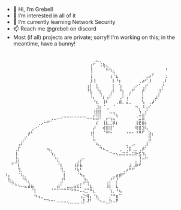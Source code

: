- 👋 Hi, I’m Grebell
- 👀 I’m interested in all of it
- 🌱 I’m currently learning Network Security
- 📫 Reach me @grebell on discord
- Most (if all) projects are private; sorry!! I'm working on this; in the meantime, have a bunny!
```

⠀⠀⠀⠀⠀⠀⠀⠀⠀⠀⠀⠀⠀⠀⠀⠀⠀⠀⠀⠀⠀⠀⠀⠀⠀⠀⠀⢀⣄⡀⠀⠀⠀⠀⠀⠀⠀⠀⠀⠀⠀⠀⠀⠀⠀⠀⠀⠀⠀⠀
⠀⠀⠀⠀⠀⠀⠀⠀⠀⠀⠀⠀⠀⠀⠀⠀⠀⠀⠀⠀⠀⠀⠀⠀⠀⠀⢰⠋⠀⠨⢷⢄⠀⠀⠀⠀⠀⠀⠀⠀⠀⠀⠀⠀⠀⠀⠀⠀⠀⠀
⠀⠀⠀⠀⠀⠀⠀⠀⠀⠀⠀⠀⠀⠀⠀⠀⠀⠀⠀⠀⠀⠀⠀⠀⠀⠀⢸⠀⠀⠀⠀⠓⠳⣄⠀⠀⠀⠀⠀⠀⠀⠀⠀⠀⠀⠀⠀⠀⠀⠘
⠀⠀⠀⠀⠀⠀⠀⠀⠀⠀⠀⠀⠀⠀⠀⠀⠀⠀⠀⠀⠀⠀⠀⠀⠀⠀⢸⠀⠀⠀⠀⠀⢰⠘⣆⠀⠀⠀⠀⠀⠀⠀⠀⢀⡴⠋⠀⠀⠀⢐
⠀⠀⠀⠀⠀⠀⠀⠀⠀⠀⠀⠀⠀⠀⠀⠀⠀⠀⠀⠀⠀⠀⠀⠀⠀⠀⣸⢸⠀⠀⠀⠀⠀⡇⠘⡆⠀⠀⠀⠀⠀⢀⡴⠋⡸⠀⠀⠀⢀⠇
⠀⠀⠀⠀⠀⠀⠀⠀⠀⠀⠀⠀⠀⠀⠀⠀⠀⠀⠀⠀⠀⠀⠀⠀⠀⢰⡇⠀⣇⠀⠀⠀⠀⡇⠀⢱⠀⠀⠀⢀⠔⠁⢀⡞⠀⠀⠀⠀⡜⠀
⠀⠀⠀⠀⠀⠀⠀⠀⠀⠀⠀⠀⠀⠀⠀⠀⠀⠀⠀⠀⠀⠀⠀⠀⠀⠘⣧⠀⠘⣆⠀⠀⢠⠇⠀⠘⡆⠀⣠⠋⠀⠀⡞⠀⠀⠀⠀⡸⠁⠀
⠀⠀⠀⠀⠀⠀⠀⠀⠀⠀⠀⠀⠀⠀⠀⠀⠀⠀⠀⠀⠀⠀⠀⠀⠀⠀⠸⡄⠀⠘⡆⢠⠏⠀⠀⢀⠇⢠⠁⠀⠀⠀⡇⠀⠀⠀⣰⠃⠀⠀
⠀⠀⠀⠀⠀⠀⠀⠀⠀⠀⠀⠀⠀⠀⠀⠀⠀⠀⠀⠀⠀⠀⠀⠀⠀⠀⠀⠘⣆⠀⢸⠇⠀⠀⢀⣾⡀⣬⣀⠀⠀⠀⢣⠀⢀⡼⠁⠀⠀⠀
⠀⠀⠀⠀⠀⠀⠀⠀⠀⠀⠀⠀⠀⠀⠀⠀⠀⠀⠀⠀⠀⠀⠀⠀⠀⠀⠀⠀⣸⡆⠈⢀⠀⠈⠀⠀⠀⠀⠀⠀⠲⡀⠸⢠⠎⠀⠀⠀⠀⠀
⠀⠀⠀⠀⠀⠀⠀⠀⠀⠀⠀⠀⠀⠀⠀⠀⠀⠀⠀⠀⠀⠀⠀⠀⠀⠀⠀⢸⣿⡇⠀⠀⠤⢤⡀⠀⠀⠀⠀⠀⠀⠱⣀⡎⠀⠀⠀⠀⠀⠀
⠀⠀⠀⠀⠀⠀⠀⠀⠀⠀⠀⠀⠀⠀⢀⣀⠤⠔⠒⠒⠒⠒⠒⠒⠒⠤⠤⣯⣽⠇⠀⡤⢦⣄⠙⠀⠀⠀⠀⠀⠐⣉⣿⠀⠀⠀⠀⠀⠀⠀
⠀⠀⠀⠀⠀⠀⠀⠀⠀⠀⢀⡠⠒⠋⠁⠀⠀⠀⠀⠀⠀⠀⠀⠀⠀⠀⠀⠀⡎⠀⢸⣇⣈⡿⡆⠀⠀⠀⠀⠀⢸⣟⣿⡆⠀⠀⠀⠀⠀⠀
⠀⠀⠀⠀⠀⠀⠀⠀⢀⠔⠁⠀⠀⠀⠀⠀⠀⠀⠀⠀⠀⠀⠀⠀⠀⠀⠀⡼⠀⠀⢾⣿⣿⠁⠀⠀⠀⠀⠀⠀⢿⣿⣹⢧⠀⠀⠀⠀⠀⠀
⠀⠀⠀⠀⠀⠀⠀⡴⠃⠀⠀⠀⠀⠀⠀⠀⠀⠀⠀⠀⠀⠀⠀⠀⠀⠀⢰⡇⠀⠀⠈⠛⠓⠀⠀⠀⠀⠐⠒⠂⠘⠛⠋⠀⣵⡄⠀⠀⠀⠀
⠀⠀⠀⠀⠀⢀⠎⠀⠀⠀⠀⠀⠀⠀⠀⠀⠀⠀⠀⠀⠀⠀⠀⠀⠀⠀⠀⣧⠀⠀⠀⠀⠀⠀⠀⠀⠀⠀⠀⠀⠀⠀⠀⠀⣿⠀⠀⠀⠀⠀
⠀⠀⠀⠀⢠⠏⠀⠀⠀⠀⠀⠀⠀⠀⠀⠀⠀⠀⠀⠀⠀⠀⠀⠀⠀⠀⠀⠈⢦⡀⠀⠀⠀⠀⠀⠀⠀⣀⠀⡠⠀⠀⠀⣸⠁⠀⠀⠀⠀⠀
⠀⠀⠀⢀⡏⠀⠀⠀⠀⠀⠀⠀⠀⢦⡀⠀⠀⠀⠀⠀⠀⠀⠀⠀⠀⠀⠀⠀⠀⠙⠦⣀⠀⠀⠀⢀⠀⢈⣯⢀⡀⢀⡾⠁⠀⠀⠀⠀⠀⠀
⠀⠀⠀⢸⠀⠀⠀⠀⠀⠀⠀⠀⠀⠀⠱⡄⠀⠀⠀⠀⠀⠀⠀⠀⠀⠀⠀⠀⠀⠀⠀⠀⠉⠒⠢⠤⠭⠭⠤⠭⠗⣫⠹⡄⠀⠀⠀⠀⠀⠀
⠀⠀⠀⢸⡆⠀⠀⠀⠀⠀⠀⠀⠀⠀⠀⠘⣆⠀⠀⠀⠀⠀⢀⡴⠂⠀⠀⠀⠀⠀⠀⠀⠀⠀⠀⠀⠀⠀⠀⠀⡀⢸⠒⠋⠀⠀⠀⠀⠀⠀
⠀⠀⠋⠉⡇⠀⠀⠀⠀⠀⠀⠀⠀⠀⠀⠀⠘⡆⠀⠀⠀⢰⡯⣧⠀⠀⠀⠀⠀⠀⠀⠀⠀⠀⠀⠀⠀⠀⣰⢀⡷⠞⠀⠀⠀⠀⠀⠀⠀⠀
⠀⠀⠀⠀⢹⡀⠀⠀⠀⠀⠀⠀⠀⠀⠀⠀⠀⢹⡀⠀⠀⠘⢷⠃⠀⠀⠀⠀⠀⠀⠀⠀⠀⠀⠀⠀⢀⡴⠛⠋⠀⠀⠀⠀⠀⠀⠀⠀⠀⠀
⠸⡄⠀⠀⠈⢧⡀⠀⠀⠀⠀⠀⠀⠀⠀⠀⠀⠀⡇⠀⠀⠀⠈⠳⡄⠀⠀⠀⠀⠀⠀⠀⠀⣀⣴⡾⠋⠀⠀⠀⠀⠀⠀⠀⠀⠀⠀⠀⠀⠀
⠀⢷⣄⠀⠀⠈⠳⡄⠀⠀⠀⠀⠀⠀⠀⠀⠀⣸⠃⠀⠀⠀⠀⠀⣸⣆⠀⠀⠀⠀⠀⢀⡜⠁⡜⠀⠀⠀⠀⠀⠀⠀⠀⠀⠀⠀⠀⠀⠀⠀
⠀⠀⠉⠓⠢⠤⣄⣼⣦⠀⠀⠀⠀⠀⠀⠀⣴⠃⠀⣀⣀⣤⣖⡋⠁⠘⣆⠀⠀⠀⠀⢸⡇⠀⣇⠀⠀⠀⠀⠀⠀⠀⠀⠀⠀⠀⠀⠀⠀⠀
⠀⠀⠀⠀⠀⠀⠀⠀⠈⡇⠀⠀⠀⠀⠈⠉⠉⠉⠉⠉⠙⠛⠒⠤⢌⡉⠛⣆⠀⠀⠀⠀⢱⡀⠘⢦⠀⠀⠀⠀⠀⠀⠀⠀⠀⠀⠀⠀⠀⠀
⠀⠀⠀⠀⠀⠀⠀⠀⠀⠳⢤⣀⠀⠀⠀⠀⠀⠀⠀⠀⠀⠀⠀⢠⡑⢿⡄⠘⣆⠀⠀⠀⡘⠛⣶⠉⠀⠀⠀⠀⠀⠀⠀⠀⠀⠀⠀⠀⠀⠀
⠀⠀⠀⠀⠀⠀⠀⠀⠀⠀⠀⠀⠉⠑⠒⠂⠤⠤⠤⢄⣀⣀⣀⢠⡇⠼⠃⠀⠈⠢⠤⣀⡷⠤⠟⠀⠀⠀⠀⠀⠀⠀⠀⠀⠀⠀⠀⠀⠀⠀

```
<!---
Grebell/Grebell is a ✨ special ✨ repository because its `README.md` (this file) appears on your GitHub profile.
You can click the Preview link to take a look at your changes.
--->
